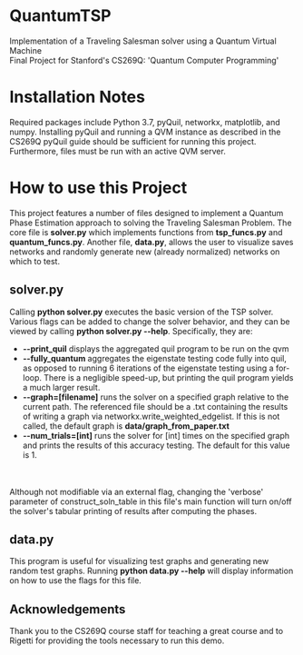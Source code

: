 # QuantumTSP
Implementation of a Traveling Salesman solver using a Quantum Virtual Machine
<br/>
Final Project for Stanford's CS269Q: 'Quantum Computer Programming' 
<br/>
# Installation Notes
Required packages include Python 3.7, pyQuil, networkx, matplotlib, and numpy. Installing pyQuil and running a QVM instance as described in the CS269Q pyQuil guide should be sufficient for running this project. Furthermore, files must be run with an active QVM server.
<br/>
# How to use this Project
This project features a number of files designed to implement a Quantum Phase Estimation approach to solving the Traveling Salesman Problem. The core file is __solver.py__ which implements functions from __tsp_funcs.py__ and __quantum_funcs.py__. Another file, __data.py__, allows the user to visualize saves networks and randomly generate new (already normalized) networks on which to test.

## solver.py
Calling __python solver.py__ executes the basic version of the TSP solver. Various flags can be added to change the solver behavior, and they can be viewed by calling __python solver.py --help__. Specifically, they are:
* __--print_quil__ displays the aggregated quil program to be run on the qvm 
* __--fully_quantum__ aggregates the eigenstate testing code fully into quil, as opposed to running 6 iterations of the eigenstate testing using a for-loop. There is a negligible speed-up, but printing the quil program yields a much larger result.
* __--graph=[filename]__ runs the solver on a specified graph relative to the current path. The referenced file should be a .txt containing the results of writing a graph via networkx.write_weighted_edgelist. If this is not called, the default graph is __data/graph_from_paper.txt__
* __--num_trials=[int]__ runs the solver for [int] times on the specified graph and prints the results of this accuracy testing. The default for this value is 1. 
<br/>
<br/>
Although not modifiable via an external flag, changing the 'verbose' parameter of construct_soln_table in this file's main function will turn on/off the solver's tabular printing of results after computing the phases.

## data.py
This program is useful for visualizing test graphs and generating new random test graphs. Running __python data.py --help__ will display information on how to use the flags for this file. 

## Acknowledgements
Thank you to the CS269Q course staff for teaching a great course and to Rigetti for providing the tools necessary to run this demo. 


